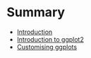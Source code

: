 # Summary

* [Introduction](README.md)
* [Introduction to ggplot2](content/01-ggplot-intro.md)
* [Customising ggplots](content/02-ggplot-customising.md)
